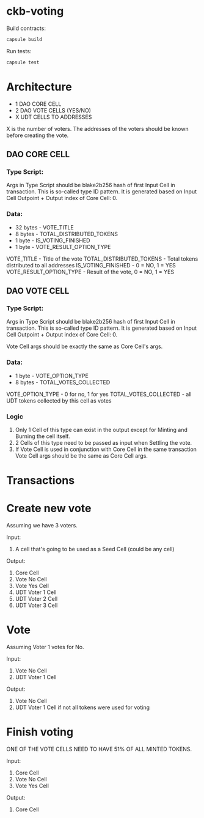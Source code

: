 # ckb-voting

Build contracts:

``` sh
capsule build
```

Run tests:

``` sh
capsule test
```

# Architecture

- 1 DAO CORE CELL
- 2 DAO VOTE CELLS (YES/NO)
- X UDT CELLS TO ADDRESSES

X is the number of voters. The addresses of the voters should be known before creating the vote.

## DAO CORE CELL

### Type Script:

Args in Type Script should be blake2b256 hash of first Input Cell in transaction. This is so-called type ID pattern. It is generated based on Input Cell Outpoint + Output index of Core Cell: 0.

### Data:
- 32 bytes - VOTE_TITLE
- 8 bytes - TOTAL_DISTRIBUTED_TOKENS
- 1 byte - IS_VOTING_FINISHED
- 1 byte - VOTE_RESULT_OPTION_TYPE

VOTE_TITLE - Title of the vote
TOTAL_DISTRIBUTED_TOKENS - Total tokens distributed to all addresses
IS_VOTING_FINISHED - 0 = NO, 1 = YES
VOTE_RESULT_OPTION_TYPE - Result of the vote, 0 = NO, 1 = YES

## DAO VOTE CELL

### Type Script:

Args in Type Script should be blake2b256 hash of first Input Cell in transaction. This is so-called type ID pattern. It is generated based on Input Cell Outpoint + Output index of Core Cell: 0.

Vote Cell args should be exactly the same as Core Cell's args.

### Data:
- 1 byte - VOTE_OPTION_TYPE
- 8 bytes - TOTAL_VOTES_COLLECTED

VOTE_OPTION_TYPE - 0 for no, 1 for yes
TOTAL_VOTES_COLLECTED - all UDT tokens collected by this cell as votes

### Logic

1. Only 1 Cell of this type can exist in the output except for Minting and Burning the cell itself.
2. 2 Cells of this type need to be passed as input when Settling the vote.
3. If Vote Cell is used in conjunction with Core Cell in the same transaction Vote Cell args should be the same as Core Cell args.

# Transactions

# Create new vote

Assuming we have 3 voters.

Input:
1. A cell that's going to be used as a Seed Cell (could be any cell)

Output:
1. Core Cell
2. Vote No Cell
3. Vote Yes Cell
4. UDT Voter 1 Cell
5. UDT Voter 2 Cell
6. UDT Voter 3 Cell

# Vote

Assuming Voter 1 votes for No.

Input:

1. Vote No Cell
2. UDT Voter 1 Cell

Output:

1. Vote No Cell
2. UDT Voter 1 Cell if not all tokens were used for voting

# Finish voting

ONE OF THE VOTE CELLS NEED TO HAVE 51% OF ALL MINTED TOKENS.

Input:
1. Core Cell
2. Vote No Cell
3. Vote Yes Cell

Output:
1. Core Cell